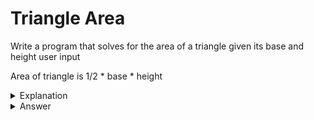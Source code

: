 # Triangle Area

Write a program that solves for the area of a triangle given its base and height user input

Area of triangle is 1/2 * base * height

<details>
<summary>Explanation</summary>
<br>
</details>


<details>
<summary>Answer</summary>
<br>

``` c
#include<stdio.h>
int main(){
	float base, height, bh, area;
	scanf("%f", &base);
	scanf("%f", &height);
	bh = base * height;
	area = bh * 1 / 2;
	printf("Area %f", area);
	return 0;
}
```

</details>
